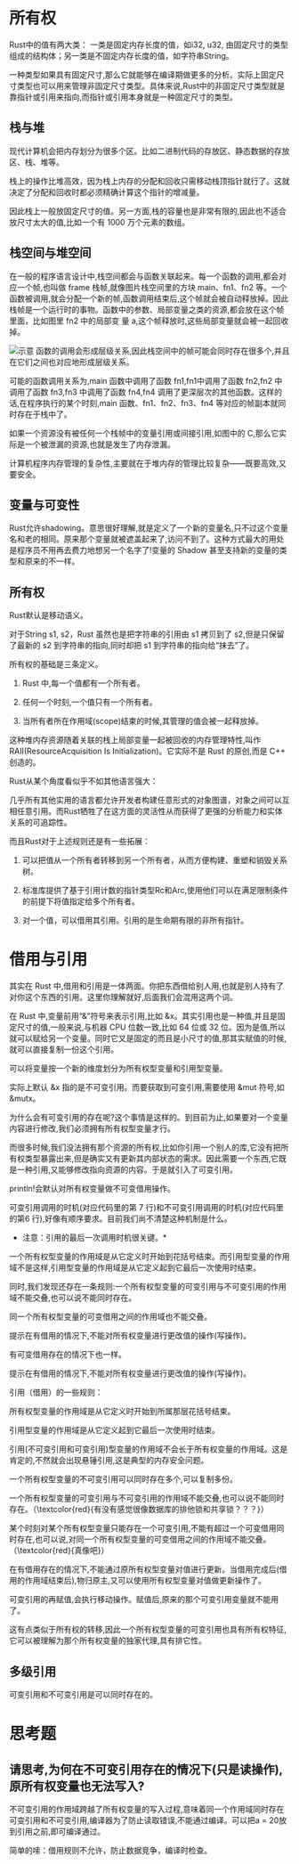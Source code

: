 # 所有权

Rust中的值有两大类： 一类是固定内存长度的值，如i32, u32, 由固定尺寸的类型组成的结构体；另一类是不固定内存长度的值，如字符串String。


一种类型如果具有固定尺寸,那么它就能够在编译期做更多的分析。实际上固定尺寸类型也可以用来管理非固定尺寸类型。具体来说,Rust中的非固定尺寸类型就是靠指针或引用来指向,而指针或引用本身就是一种固定尺寸的类型。


## 栈与堆

现代计算机会把内存划分为很多个区。比如二进制代码的存放区、静态数据的存放区、栈、堆等。


栈上的操作比堆高效，因为栈上内存的分配和回收只需移动栈顶指针就行了。这就决定了分配和回收时都必须精确计算这个指针的增减量。


因此栈上一般放固定尺寸的值。另一方面,栈的容量也是非常有限的,因此也不适合放尺寸太大的值,比如一个有 1000 万个元素的数组。


## 栈空间与堆空间

在一般的程序语言设计中,栈空间都会与函数关联起来。每一个函数的调用,都会对应一个帧,也叫做 frame 栈帧,就像图片栈空间里的方块 main、fn1、fn2 等。一个函数被调用,就会分配一个新的帧,函数调用结束后,这个帧就会被自动释放掉。因此栈帧是一个运行时的事物。函数中的参数、局部变量之类的资源,都会放在这个帧里面，比如图里 fn2 中的局部变
量 a,这个帧释放时,这些局部变量就会被一起回收掉。


![示意](../../Pictures/Screenshots/Screenshot_2024-09-27-11-47-24_1920x1080.png)
函数的调用会形成层级关系,因此栈空间中的帧可能会同时存在很多个,并且在它们之间也对应地形成层级关系。

可能的函数调用关系为,main 函数中调用了函数 fn1,fn1中调用了函数 fn2,fn2 中调用了函数 fn3,fn3 中调用了函数 fn4,fn4 调用了更深层次的其他函数。这样的话,在程序执行的某个时刻,main 函数、fn1、fn2、fn3、fn4 等对应的帧副本就同时存在于栈中了。


如果一个资源没有被任何一个栈帧中的变量引用或间接引用,如图中的 C,那么它实际是一个被泄漏的资源,也就是发生了内存泄漏。

计算机程序内存管理的复杂性,主要就在于堆内存的管理比较复杂——既要高效,又要安全。


## 变量与可变性

Rust允许shadowing。意思很好理解,就是定义了一个新的变量名,只不过这个变量名和老的相同。原来那个变量就被遮盖起来了,访问不到了。这种方式最大的用处是程序员不用再去费力地想另一个名字了!变量的 Shadow 甚至支持新的变量的类型和原来的不一样。


## 所有权

Rust默认是移动语义。

对于String  s1, s2，Rust 虽然也是把字符串的引用由 s1 拷贝到了 s2,但是只保留了最新的 s2 到字符串的指向,同时却把 s1 到字符串的指向给“抹去”了。

所有权的基础是三条定义。

1. Rust 中,每一个值都有一个所有者。

2. 任何一个时刻,一个值只有一个所有者。

3. 当所有者所在作用域(scope)结束的时候,其管理的值会被一起释放掉。

这种堆内存资源随着关联的栈上局部变量一起被回收的内存管理特性,叫作 RAII(ResourceAcquisition Is Initialization)。它实际不是 Rust 的原创,而是 C++ 创造的。

Rust从某个角度看似乎不如其他语言强大：

几乎所有其他实用的语言都允许开发者构建任意形式的对象图谱，对象之间可以互相任意引用。而Rust牺牲了在这方面的灵活性从而获得了更强的分析能力和实体关系的可追踪性。

而且Rust对于上述规则还是有一些拓展：

1. 可以把值从一个所有者转移到另一个所有者，从而方便构建、重塑和销毁关系树。

2. 标准库提供了基于引用计数的指针类型Rc和Arc,使用他们可以在满足限制条件的前提下将值指定给多个所有者。

3. 对一个值，可以借用其引用。引用的是生命期有限的非所有指针。



# 借用与引用

其实在 Rust 中,借用和引用是一体两面。你把东西借给别人用,也就是别人持有了对你这个东西的引用。这里你理解就好,后面我们会混用这两个词。

在 Rust 中,变量前用“&”符号来表示引用,比如 &x。其实引用也是一种值,并且是固定尺寸的值,一般来说,与机器 CPU 位数一致,比如 64 位或 32 位。因为是值,所以就可以赋给另一个变量。同时它又是固定的而且是小尺寸的值,那其实赋值的时候,就可以直接复制一份这个引用。


可以将变量按一个新的维度划分为所有权型变量和引用型变量。

实际上默认 &x 指的是不可变引用。而要获取到可变引用,需要使用 &mut 符号,如 &mutx。

为什么会有可变引用的存在呢?这个事情是这样的。到目前为止,如果要对一个变量内容进行修改,我们必须拥有所有权型变量才行。

而很多时候,我们没法拥有那个资源的所有权,比如你引用一个别人的库,它没有把所有权类型暴露出来,但是确实又有更新其内部状态的需求。因此需要一个东西,它既是一种引用,又能够修改指向资源的内容。于是就引入了可变引用。

println!会默认对所有权变量做不可变借用操作。

可变引用调用的时机(对应代码里的第 7 行)和不可变引用调用的时机(对应代码里的第6 行),好像有顺序要求。目前我们尚不清楚这种机制是什么。

* 注意：引用的最后一次调用时机很关键。*

一个所有权型变量的作用域是从它定义时开始到花括号结束。而引用型变量的作用域不是这样,引用型变量的作用域是从它定义起到它最后一次使用时结束。

同时,我们发现还存在一条规则:一个所有权型变量的可变引用与不可变引用的作用域不能交叠,也可以说不能同时存在。

同一个所有权型变量的可变借用之间的作用域也不能交叠。

提示在有借用的情况下,不能对所有权变量进行更改值的操作(写操作)。

有可变借用存在的情况下也一样。

提示在有借用的情况下,不能对所有权变量进行更改值的操作(写操作)。

引用（借用）的一些规则：

所有权型变量的作用域是从它定义时开始到所属那层花括号结束。

引用型变量的作用域是从它定义起到它最后一次使用时结束。

引用(不可变引用和可变引用)型变量的作用域不会长于所有权变量的作用域。这是肯定的,不然就会出现悬锤引用,这是典型的内存安全问题。

一个所有权型变量的不可变引用可以同时存在多个,可以复制多份。

一个所有权型变量的可变引用与不可变引用的作用域不能交叠,也可以说不能同时存在。（\textcolor{red}{有没有感觉很像数据库的排他锁和共享锁？？？}）


某个时刻对某个所有权型变量只能存在一个可变引用,不能有超过一个可变借用同时存在,也可以说,对同一个所有权型变量的可变借用之间的作用域不能交叠。（\textcolor{red}{真像吧}）


在有借用存在的情况下,不能通过原所有权型变量对值进行更新。当借用完成后(借用的作用域结束后),物归原主,又可以使用所有权型变量对值做更新操作了。

可变引用的再赋值,会执行移动操作。赋值后,原来的那个可变引用变量就不能用了。

这有点类似于所有权的转移,因此一个所有权型变量的可变引用也具有所有权特征,它可以被理解为那个所有权变量的独家代理,具有排它性。

## 多级引用

可变引用和不可变引用是可以同时存在的。

# 思考题

## 请思考,为何在不可变引用存在的情况下(只是读操作),原所有权变量也无法写入?

不可变引用的作用域跨越了所有权变量的写入过程,意味着同一个作用域同时存在可变引用和不可变引用,编译器为了防止读取错误,不能通过编译。可以把a = 20放到引用之前,即可编译通过。

简单的嗦：借用规则不允许，防止数据竞争，编译时检查。




